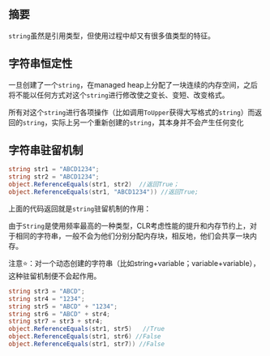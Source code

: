 ## 摘要

```string```虽然是引用类型，但使用过程中却又有很多值类型的特征。

 

## 字符串恒定性

一旦创建了一个```string```，在managed heap上分配了一块连续的内存空间，之后将不能以任何方式对这个```string```进行修改使之变长、变短、改变格式。

所有对这个```string```进行各项操作（比如调用```ToUpper```获得大写格式的```string```）而返回的```string```，实际上另一个重新创建的```string```，其本身并不会产生任何变化

 

## 字符串驻留机制

```C#
string str1 = "ABCD1234";
string str2 = "ABCD1234";
object.ReferenceEquals(str1, str2)  //返回True；
object.ReferenceEquals(str1, "ABCD1234")) //返回True;
```

上面的代码返回就是```string```驻留机制的作用：

由于```String```是使用频率最高的一种类型，CLR考虑性能的提升和内存节约上，对于相同的字符串，一般不会为他们分别分配内存块，相反地，他们会共享一块内存。

注意⭐：对一个动态创建的字符串（比如string+variable；variable+variable），这种驻留机制便不会起作用。

```C#
string str3 = "ABCD";
string str4 = "1234";
string str5 = "ABCD" + "1234"; 
string str6 = "ABCD" + str4;
string str7 = str3 + str4;
object.ReferenceEquals(str1, str5)   //True
object.ReferenceEquals(str1, str6) //False
object.ReferenceEquals(str1, str7)) //False
```

